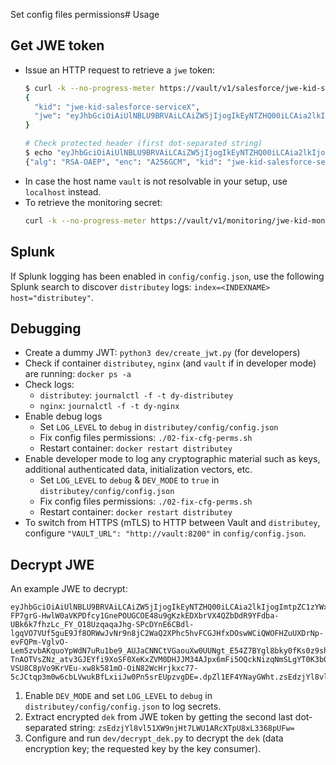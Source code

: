 Set config files permissions# Usage
## Get JWE token
- Issue an HTTP request to retrieve a `jwe` token:
  ```bash
  $ curl -k --no-progress-meter https://vault/v1/salesforce/jwe-kid-salesforce-serviceX?requestId=$(openssl rand -hex 16) -H "Authorization: $(python3 dev/create_jwt.py)" | jq
  {
    "kid": "jwe-kid-salesforce-serviceX",
    "jwe": "eyJhbGciOiAiUlNBLU9BRVAiLCAiZW5jIjogIkEyNTZHQ00iLCAia2lkIjogImp3ZS1raWQtc2FsZXNmb3JjZS1zZXJ2aWNlWCIsICJqdGkiOiAibm9uY2UifQ==.ZPlJ1ZIesHRu-RXcGHIqYrfun4sbZTi2DsTY5YS6citlzgFHPBlTlV-EGBPe5QU8ahjqL6X3KpC7iFgWIng2E43v844uI8jFTMJetwYdP3yU7ckdxw73IvaARuG_ZCB_1xpxfxy4GpLE-u5552jKI8bqjUuWeDTD-Nb9DfyTdA6YEK4atZ6q1mZFUpdewtl9oMEag40G_TUb-K0gtScYhiKWpbHnEvtfUzlAka4F8vrmtGI5GUM84dk_40r5YTT-db3z_uqFj2DzYvXgnPxpJK4k6okqUEWuPAf3gZKWY8ftKP5UbDDD5gnElPL1N72-HcSStn2WDtCjFK8dlLBUDNiOVrGVcAm9Pwt4Ae70XDi7708aGbhdZQ7kqib1V5tJKea088_r6LuuralGsMrYV-E3LY2Drxh73pXWTFVLT8SQ5ezUBeAavQl4NoBtd9j4Vw3tHxnMR6P9mZBFf82EaG4ms7DDgSPwHNsLh7It3HxnFDkGr7cituNlEwzIO0EB_MLLvM51TMQKAL6KO8g1MW7FAO5CXayoIwo-IeV9lqjAM8T8MLutDyrOZy9DXRM_zXMBwQyVnP7JAeMV-KLh6dEwUtm6o0zpxRwF9o0d-ZEwrnR4qe6VQOACeTeJaZlKTtoOvE2qG8tA6stvN2s--qTWK2h4IEEM9f5nBLyACHc=.NIwqi-yT54wS74e3.1pR8BPVAmxYy6m2DNlCa5eEAyhKOmfVzWnNQ_59pv10=.WxOpn6Vj3Ib0VYR16SHOCg=="
  }

  # Check protected header (first dot-separated string)
  $ echo "eyJhbGciOiAiUlNBLU9BRVAiLCAiZW5jIjogIkEyNTZHQ00iLCAia2lkIjogImtpZCIsICJqdGkiOiAibm9uY2UifQ==" | base64 -d
  {"alg": "RSA-OAEP", "enc": "A256GCM", "kid": "jwe-kid-salesforce-serviceX", "jti": "Caexaezieque6doowu6ohghahng6eidi"}
  ```
- In case the host name `vault` is not resolvable in your setup, use `localhost` instead.
- To retrieve the monitoring secret:
  ```bash
  curl -k --no-progress-meter https://vault/v1/monitoring/jwe-kid-monitoring?requestId=$(openssl rand -hex 16) -H "Authorization: $(python3 dev/create_jwt.py -m)" | jq
  ```

## Splunk

If Splunk logging has been enabled in `config/config.json`, use the following Splunk search to discover `distributey` logs: `index=<INDEXNAME> host="distributey"`.

## Debugging
- Create a dummy JWT: `python3 dev/create_jwt.py` (for developers)
- Check if container `distributey`, `nginx` (and `vault` if in developer mode) are running: `docker ps -a`
- Check logs:
  - `distributey`: `journalctl -f -t dy-distributey`
  - `nginx`: `journalctl -f -t dy-nginx`
- Enable debug logs
  - Set `LOG_LEVEL` to `debug` in `distributey/config/config.json`
  - Fix config files permissions: `./02-fix-cfg-perms.sh`
  - Restart container: `docker restart distributey`
- Enable developer mode to log any cryptographic material such as keys, additional authenticated data, initialization vectors, etc.
  - Set `LOG_LEVEL` to `debug` & `DEV_MODE` to `true` in `distributey/config/config.json`
  - Fix config files permissions: `./02-fix-cfg-perms.sh`
  - Restart container: `docker restart distributey`
- To switch from HTTPS (mTLS) to HTTP between Vault and `distributey`, configure `"VAULT_URL": "http://vault:8200"` in `config/config.json`.

## Decrypt JWE
An example JWE to decrypt:
```
eyJhbGciOiAiUlNBLU9BRVAiLCAiZW5jIjogIkEyNTZHQ00iLCAia2lkIjogImtpZC1zYWxlc2ZvcmNlIiwgImp0aSI6ICIzNzQ4OTFiNjg2MmZhNGVjY2RmMzNiYTg5MDBjOWQ2ZSJ9.cNwudQ5B3yJTRsztSbxtKFzZetL_tPOR_343Y8ZU96jO6cgUPAozrraYN9JhOk8tSM-FP7grG-HwlW0aVKPDfcy1GnePOUGCOE48u9gKzkEDXbrVX4QZbDdR9YFdba-UBk6k7fhzLc_FY_O18UzqaqaJhg-SPcDYnE6CBdl-lgqVO7VUf5guE9Jf8ORWwJvNr9n8jC2WaQ2XPhc5hvFCGJHfxDOswWCiQWOFHZuUXDrNp-evFQPm-VglvO-Lem5zvbAKquoYpWdN7uRu1be9_AUJaCNNCtVGaouXw0UUNgt_E54Z7BYgl8bky0fKs0z9shIvya4cTuFvTQv4TuQtGig7d5F0sVXu5EHtdrpVAHtrxf38Fk_NCHvKzJ2uPHYINSincG-TnAOTVsZNz_atv3GJEYfi9XoSF0XeKxZVM0DHJJM34AJpx6mFi5OQckNizqNmSLgYT0K3b0ajUtAmgOeLpWw9nqZqeQaP0Q1YkdX9h_7gtN_OHrbpRYip9nG8h3d17kX1SZpGxMlDb_fxhIufKhGC9BT47zFvNgnFNRENlJXifXVOG5OsoTue8xeZvXmGOaIe3lHGf67R3nYM_zD-VSU8C8pVo9KrVEu-xw8k581mO-OiN82WcHrjkxc77-5cJCtqp3m0w6cbLVwukBfLxiiJw0Pn5srEUpzvgDE=.dpZl1EF4YNayGWht.zsEdzjYl8vl51XW9njHt7LWU1ARcXTpU8xL3368pUFw=.27vOkMxjnnhHN_Cp9xsveQ==¨
```

1. Enable `DEV_MODE` and set `LOG_LEVEL` to `debug` in `distributey/config/config.json` to log secrets.
2. Extract encrypted `dek` from JWE token by getting the second last dot-separated string: `zsEdzjYl8vl51XW9njHt7LWU1ARcXTpU8xL3368pUFw=`
3. Configure and run `dev/decrypt_dek.py` to decrypt the `dek` (data encryption key; the requested key by the key consumer).
